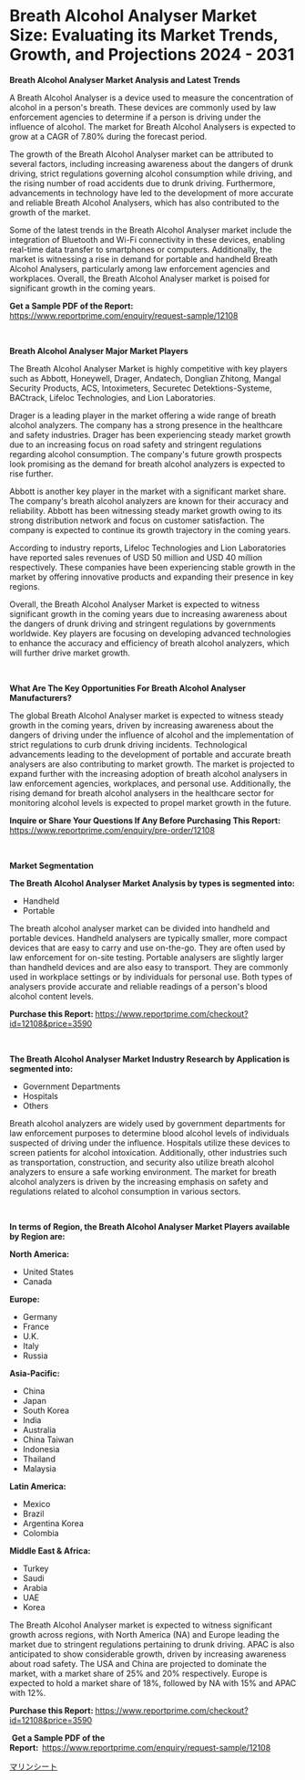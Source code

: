 <p><h1>Breath Alcohol Analyser Market Size: Evaluating its Market Trends, Growth, and Projections 2024 - 2031</h1></p><p><strong>Breath Alcohol Analyser Market Analysis and Latest Trends</strong></p>
<p><p>A Breath Alcohol Analyser is a device used to measure the concentration of alcohol in a person's breath. These devices are commonly used by law enforcement agencies to determine if a person is driving under the influence of alcohol. The market for Breath Alcohol Analysers is expected to grow at a CAGR of 7.80% during the forecast period.</p><p>The growth of the Breath Alcohol Analyser market can be attributed to several factors, including increasing awareness about the dangers of drunk driving, strict regulations governing alcohol consumption while driving, and the rising number of road accidents due to drunk driving. Furthermore, advancements in technology have led to the development of more accurate and reliable Breath Alcohol Analysers, which has also contributed to the growth of the market.</p><p>Some of the latest trends in the Breath Alcohol Analyser market include the integration of Bluetooth and Wi-Fi connectivity in these devices, enabling real-time data transfer to smartphones or computers. Additionally, the market is witnessing a rise in demand for portable and handheld Breath Alcohol Analysers, particularly among law enforcement agencies and workplaces. Overall, the Breath Alcohol Analyser market is poised for significant growth in the coming years.</p></p>
<p><strong>Get a Sample PDF of the Report:&nbsp;</strong> <a href="https://www.reportprime.com/enquiry/request-sample/12108">https://www.reportprime.com/enquiry/request-sample/12108</a></p>
<p>&nbsp;</p>
<p><strong>Breath Alcohol Analyser Major Market Players</strong></p>
<p><p>The Breath Alcohol Analyser Market is highly competitive with key players such as Abbott, Honeywell, Drager, Andatech, Donglian Zhitong, Mangal Security Products, ACS, Intoximeters, Securetec Detektions-Systeme, BACtrack, Lifeloc Technologies, and Lion Laboratories.</p><p>Drager is a leading player in the market offering a wide range of breath alcohol analyzers. The company has a strong presence in the healthcare and safety industries. Drager has been experiencing steady market growth due to an increasing focus on road safety and stringent regulations regarding alcohol consumption. The company's future growth prospects look promising as the demand for breath alcohol analyzers is expected to rise further.</p><p>Abbott is another key player in the market with a significant market share. The company's breath alcohol analyzers are known for their accuracy and reliability. Abbott has been witnessing steady market growth owing to its strong distribution network and focus on customer satisfaction. The company is expected to continue its growth trajectory in the coming years.</p><p>According to industry reports, Lifeloc Technologies and Lion Laboratories have reported sales revenues of USD 50 million and USD 40 million respectively. These companies have been experiencing stable growth in the market by offering innovative products and expanding their presence in key regions.</p><p>Overall, the Breath Alcohol Analyser Market is expected to witness significant growth in the coming years due to increasing awareness about the dangers of drunk driving and stringent regulations by governments worldwide. Key players are focusing on developing advanced technologies to enhance the accuracy and efficiency of breath alcohol analyzers, which will further drive market growth.</p></p>
<p>&nbsp;</p>
<p><strong>What Are The Key Opportunities For Breath Alcohol Analyser Manufacturers?</strong></p>
<p><p>The global Breath Alcohol Analyser market is expected to witness steady growth in the coming years, driven by increasing awareness about the dangers of driving under the influence of alcohol and the implementation of strict regulations to curb drunk driving incidents. Technological advancements leading to the development of portable and accurate breath analysers are also contributing to market growth. The market is projected to expand further with the increasing adoption of breath alcohol analysers in law enforcement agencies, workplaces, and personal use. Additionally, the rising demand for breath alcohol analysers in the healthcare sector for monitoring alcohol levels is expected to propel market growth in the future.</p></p>
<p><strong>Inquire or Share Your Questions If Any Before Purchasing This Report:</strong> <a href="https://www.reportprime.com/enquiry/pre-order/12108">https://www.reportprime.com/enquiry/pre-order/12108</a></p>
<p>&nbsp;</p>
<p><strong>Market Segmentation</strong></p>
<p><strong>The Breath Alcohol Analyser Market Analysis by types is segmented into:</strong></p>
<p><ul><li>Handheld</li><li>Portable</li></ul></p>
<p><p>The breath alcohol analyser market can be divided into handheld and portable devices. Handheld analysers are typically smaller, more compact devices that are easy to carry and use on-the-go. They are often used by law enforcement for on-site testing. Portable analysers are slightly larger than handheld devices and are also easy to transport. They are commonly used in workplace settings or by individuals for personal use. Both types of analysers provide accurate and reliable readings of a person's blood alcohol content levels.</p></p>
<p><strong>Purchase this Report:&nbsp;</strong><a href="https://www.reportprime.com/checkout?id=12108&price=3590">https://www.reportprime.com/checkout?id=12108&price=3590</a></p>
<p>&nbsp;</p>
<p><strong>The Breath Alcohol Analyser Market Industry Research by Application is segmented into:</strong></p>
<p><ul><li>Government Departments</li><li>Hospitals</li><li>Others</li></ul></p>
<p><p>Breath alcohol analyzers are widely used by government departments for law enforcement purposes to determine blood alcohol levels of individuals suspected of driving under the influence. Hospitals utilize these devices to screen patients for alcohol intoxication. Additionally, other industries such as transportation, construction, and security also utilize breath alcohol analyzers to ensure a safe working environment. The market for breath alcohol analyzers is driven by the increasing emphasis on safety and regulations related to alcohol consumption in various sectors.</p></p>
<p>&nbsp;</p>
<p><strong>In terms of Region, the Breath Alcohol Analyser Market Players available by Region are:</strong></p>
<p>
    <p> <strong> North America: </strong>
        <ul>
            <li>United States</li>
            <li>Canada</li>
        </ul>
        </p> 
    <p> <strong> Europe: </strong>
        <ul>
            <li>Germany</li>
            <li>France</li>
            <li>U.K.</li>
            <li>Italy</li>
            <li>Russia</li>
        </ul>
        </p> 
    <p> <strong> Asia-Pacific: </strong>
        <ul>
            <li>China</li>
            <li>Japan</li>
            <li>South Korea</li>
            <li>India</li>
            <li>Australia</li>
            <li>China Taiwan</li>
            <li>Indonesia</li>
            <li>Thailand</li>
            <li>Malaysia</li>
        </ul>
        </p> 
    <p> <strong> Latin America: </strong>
        <ul>
            <li>Mexico</li>
            <li>Brazil</li>
            <li>Argentina Korea</li>
            <li>Colombia</li>
        </ul>
        </p> 
    <p> <strong> Middle East & Africa: </strong>
        <ul>
            <li>Turkey</li>
            <li>Saudi</li>
            <li>Arabia</li>
            <li>UAE</li>
            <li>Korea</li>
        </ul>
    </p>
    </p>
<p><p>The Breath Alcohol Analyser market is expected to witness significant growth across regions, with North America (NA) and Europe leading the market due to stringent regulations pertaining to drunk driving. APAC is also anticipated to show considerable growth, driven by increasing awareness about road safety. The USA and China are projected to dominate the market, with a market share of 25% and 20% respectively. Europe is expected to hold a market share of 18%, followed by NA with 15% and APAC with 12%.</p></p>
<p><strong>Purchase this Report: </strong><a href="https://www.reportprime.com/checkout?id=12108&price=3590">https://www.reportprime.com/checkout?id=12108&price=3590</a></p>
<p>&nbsp;<strong>Get a Sample PDF of the Report:&nbsp;&nbsp;</strong><a href="https://www.reportprime.com/enquiry/request-sample/12108">https://www.reportprime.com/enquiry/request-sample/12108</a></p>
<p><strong></strong></p>
<p><p><a href="https://github.com/mohamedbakry57/Market-Research-Report-List-3/blob/main/15737672652.md">マリンシート</a></p></p>